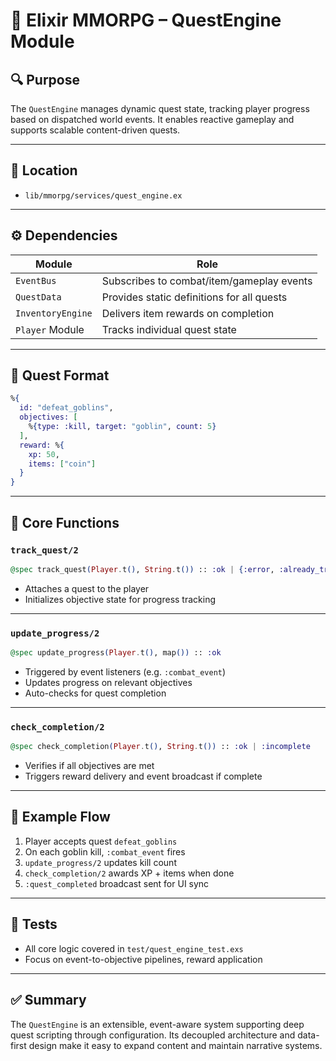 # 🧾 Elixir MMORPG – QuestEngine Module

## 🔍 Purpose

The `QuestEngine` manages dynamic quest state, tracking player progress based on dispatched world events. It enables reactive gameplay and supports scalable content-driven quests.

---

## 📁 Location

- `lib/mmorpg/services/quest_engine.ex`

---

## ⚙️ Dependencies

| Module            | Role                                        |
|-------------------|---------------------------------------------|
| `EventBus`        | Subscribes to combat/item/gameplay events   |
| `QuestData`       | Provides static definitions for all quests  |
| `InventoryEngine` | Delivers item rewards on completion         |
| `Player` Module   | Tracks individual quest state               |

---

## 📘 Quest Format

```elixir
%{
  id: "defeat_goblins",
  objectives: [
    %{type: :kill, target: "goblin", count: 5}
  ],
  reward: %{
    xp: 50,
    items: ["coin"]
  }
}
```

---

## 🔁 Core Functions

### `track_quest/2`

```elixir
@spec track_quest(Player.t(), String.t()) :: :ok | {:error, :already_tracked}
```

- Attaches a quest to the player
- Initializes objective state for progress tracking

---

### `update_progress/2`

```elixir
@spec update_progress(Player.t(), map()) :: :ok
```

- Triggered by event listeners (e.g. `:combat_event`)
- Updates progress on relevant objectives
- Auto-checks for quest completion

---

### `check_completion/2`

```elixir
@spec check_completion(Player.t(), String.t()) :: :ok | :incomplete
```

- Verifies if all objectives are met
- Triggers reward delivery and event broadcast if complete

---

## 🧠 Example Flow

1. Player accepts quest `defeat_goblins`
2. On each goblin kill, `:combat_event` fires
3. `update_progress/2` updates kill count
4. `check_completion/2` awards XP + items when done
5. `:quest_completed` broadcast sent for UI sync

---

## 🧪 Tests

- All core logic covered in `test/quest_engine_test.exs`
- Focus on event-to-objective pipelines, reward application

---

## ✅ Summary

The `QuestEngine` is an extensible, event-aware system supporting deep quest scripting through configuration. Its decoupled architecture and data-first design make it easy to expand content and maintain narrative systems.
